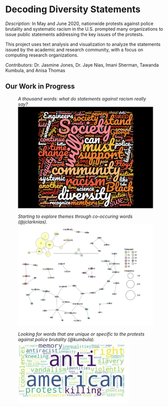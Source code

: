 # Decoding Diversity Statements

*Description:* In May and June 2020, nationwide protests against police brutality and systematic racism in the U.S.
 prompted many organizations to issue public statements addressing the key issues of the protests. 
 

This project uses text analysis and visualization to analyze the statements issued by the academic and research community,
 with a focus on computing research organizations.
 

*Contributors:* Dr. Jasmine Jones, Dr. Jaye Nias, Imani Sherman, Tawanda Kumbula, and Anisa Thomas

## Our Work in Progress


<figure>
  <figcaption><i>A thousand words: what do statements against racism really say?</i></figcaption>
  <img src="images/BLM-statements-allprof-v1.png" alt="Word cloud of common words from statements against racism"/>
</figure>


<figure>
 <figcaption><i>Starting to explore themes through co-occuring words (@jclarknias).</i></figcaption>
 <img src="images/co-occurance_stop_removed.png" alt="Network graph of common words"/>
</figure>

<figure>
 <figcaption><i>Looking for words that are unique or specific to the protests against police brutality (@kumbula).</i></figcaption>
 <img src="images/wordList.JPG" alt="Word cloud"/>
</figure>



